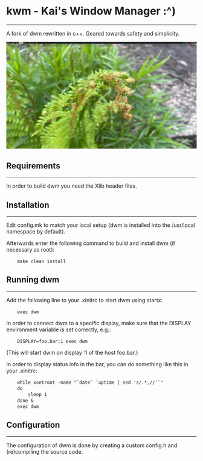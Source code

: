 # kwm - Kai's Window Manager :^)
-------------------------------
A fork of dwm rewritten in c++. Geared towards safety and simplicity.

![pic](https://github.com/kai-gibson/kwm/blob/master/kwm.jpg?raw=true)




## Requirements
------------
In order to build dwm you need the Xlib header files.



## Installation
------------
Edit config.mk to match your local setup (dwm is installed into the /usr/local namespace by default).

Afterwards enter the following command to build and install dwm (if necessary as root):

```
    make clean install
```



## Running dwm
-----------
Add the following line to your .xinitrc to start dwm using startx:

```
    exec dwm
```

In order to connect dwm to a specific display, make sure that the DISPLAY environment variable is set correctly, e.g.:

```
    DISPLAY=foo.bar:1 exec dwm
```

(This will start dwm on display :1 of the host foo.bar.)

In order to display status info in the bar, you can do something like this in your .xinitrc:

```
    while xsetroot -name "`date` `uptime | sed 's/.*,//'`"
    do
    	sleep 1
    done &
    exec dwm
```



## Configuration
-------------
The configuration of dwm is done by creating a custom config.h and (re)compiling the source code.
